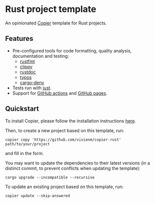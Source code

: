 # Rust project template

An opinionated [Copier](https://copier.readthedocs.io/en/stable/) template for Rust projects.

## Features

* Pre-configured tools for code formatting, quality analysis, documentation and testing:
  * [rustfmt](https://rust-lang.github.io/rustfmt/)
  * [clippy](https://doc.rust-lang.org/nightly/clippy/)
  * [rustdoc](https://doc.rust-lang.org/rustdoc/)
  * [typos](https://github.com/crate-ci/typos)
  * [cargo-deny](https://github.com/EmbarkStudios/cargo-deny)
* Tests run with [just](https://github.com/casey/just).
* Support for [GitHub actions](https://github.com/features/actions) and [GitHub pages](https://pages.github.com/).

## Quickstart

To install Copier, please follow the installation instructions [here](https://copier.readthedocs.io/en/stable/#installation).

Then, to create a new project based on this template, run:

```shell
copier copy 'https://github.com/vivienm/copier-rust' path/to/your/project
```

and fill in the form.

You may want to update the dependencies to their latest versions (in a distinct commit, to prevent conflicts when updating the template):

```shell
cargo upgrade --incompatible --recursive
```

To update an existing project based on this template, run:

```shell
copier update --skip-answered
```
